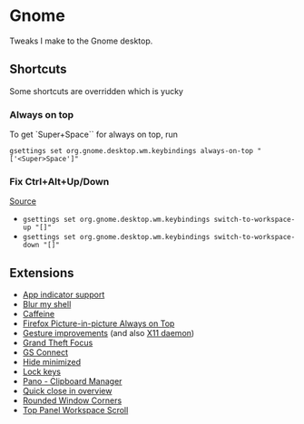 # Gnome

Tweaks I make to the Gnome desktop.

## Shortcuts

Some shortcuts are overridden which is yucky

### Always on top

To get `Super+Space`` for always on top, run

`gsettings set org.gnome.desktop.wm.keybindings always-on-top "['<Super>Space']"`

### Fix Ctrl+Alt+Up/Down

[Source](https://stackoverflow.com/a/74408842/6335363)

* `gsettings set org.gnome.desktop.wm.keybindings switch-to-workspace-up "[]"`
* `gsettings set org.gnome.desktop.wm.keybindings switch-to-workspace-down "[]"`

## Extensions

* [App indicator support](https://extensions.gnome.org/extension/615/appindicator-support/)
* [Blur my shell](https://extensions.gnome.org/extension/3193/blur-my-shell/)
* [Caffeine](https://extensions.gnome.org/extension/517/caffeine/)
* [Firefox Picture-in-picture Always on Top](https://extensions.gnome.org/extension/5306/firefox-pip-always-on-top/)
* [Gesture improvements](https://extensions.gnome.org/extension/4245/gesture-improvements/)
  (and also [X11 daemon](https://github.com/harshadgavali/gnome-x11-gesture-daemon))
* [Grand Theft Focus](https://extensions.gnome.org/extension/5410/grand-theft-focus/)
* [GS Connect](https://extensions.gnome.org/extension/1319/gsconnect/)
* [Hide minimized](https://extensions.gnome.org/extension/2639/hide-minimized/)
* [Lock keys](https://extensions.gnome.org/extension/36/lock-keys/)
* [Pano - Clipboard Manager](https://extensions.gnome.org/extension/5278/pano/)
* [Quick close in overview](https://extensions.gnome.org/extension/352/middle-click-to-close-in-overview/)
* [Rounded Window Corners](https://extensions.gnome.org/extension/5237/rounded-window-corners/)
* [Top Panel Workspace Scroll](https://extensions.gnome.org/extension/701/top-panel-workspace-scroll/)
